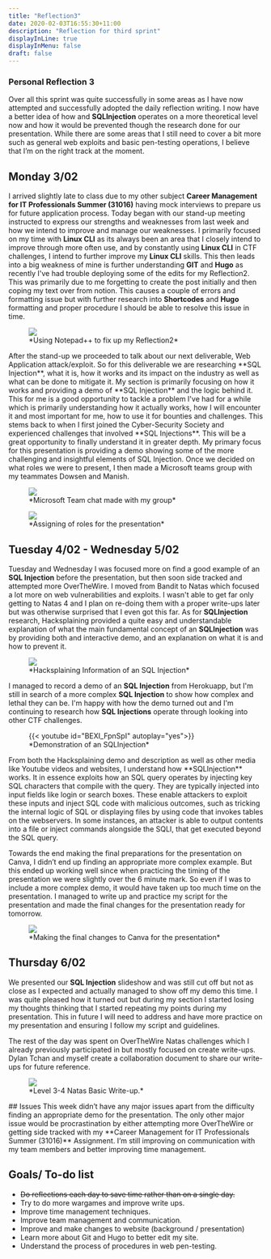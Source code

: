 ```yaml
---
title: "Reflection3"
date: 2020-02-03T16:55:30+11:00
description: "Reflection for third sprint"
displayInLine: true
displayInMenu: false
draft: false
---
```


### Personal Reflection 3
Over all this sprint was quite successfully in some areas as I have now attempted and successfully adopted the daily reflection writing. I now have a better idea of how and **SQLInjection** operates on a more theoretical level now and
how it would be prevented though the research done for our presentation. While there are some areas that I still need to cover a bit more such as general web exploits and basic pen-testing operations, I believe that I’m on the right track at the moment.

## Monday 3/02
I arrived slightly late to class due to my other subject **Career Management for IT Professionals Summer (31016)** having mock interviews to prepare us for future application process.
Today began with our stand-up meeting instructed to express our strengths and weaknesses from last week and how we intend to improve and manage our weaknesses. I primarily focused on my time with **Linux CLI** as its always been an area that I closely intend to improve through more often use, and by constantly using **Linux CLI** in CTF challenges, I intend to further improve my **Linux CLI** skills. 
This then leads into a big weakness of mine is further understanding **GIT** and **Hugo** as recently I've had trouble deploying some of the edits for my Reflection2. 
This was primarily due to me forgetting to create the post initially and then coping my text over from notion. This causes a couple of errors and formatting issue but with further research into **Shortcodes** and **Hugo** formatting and proper procedure I should be able to resolve this issue in time.
<figure>
<img src="/img/Reflection2.png" >
<figcaption>
*Using Notepad++ to fix up my Reflection2*
</figcaption>
</figure>
After the stand-up we proceeded to talk about our next deliverable, Web Application attack/exploit. So for this deliverable we are researching **SQL Injection**, what it is, how it works and its impact on the industry as well as what can be done to mitigate it.
My section is primarily focusing on how it works and providing a demo of **SQL Injection** and the logic behind it. This for me is a good opportunity to tackle a problem I've had for a while which is primarily understanding how it actually works, how I will encounter it and most important for me, how to use it for bounties and challenges. 
This stems back to when I first joined the Cyber-Security Society and experienced challenges that involved **SQL Injections**. This will be a great opportunity to finally understand it in greater depth. 
My primary focus for this presentation is providing a demo showing some of the more challenging and insightful elements of SQL Injection. 
Once we decided on what roles we were to present, I then made a Microsoft teams group with my teammates Dowsen and Manish.
<figure>
<img src="/img/Team.png" >
<figcaption>
*Microsoft Team chat made with my group*
</figcaption>
</figure>
<figure>
<img src="/img/Assign.png" >
<figcaption>
*Assigning of roles for the presentation*
</figcaption>
</figure>

## Tuesday 4/02 - Wednesday 5/02
Tuesday and Wednesday I was focused more on find a good example of an **SQL Injection** before the presentation, but then soon side tracked and attempted more OverTheWire. I moved from Bandit to Natas which focused a lot more on web vulnerabilities and exploits. 
I wasn't able to get far only getting to Natas 4 and I plan on re-doing them with a proper write-ups later but was otherwise surprised that I even got this far. As for **SQLInjection** research, Hacksplaining provided a quite easy and understandable explanation of what
the main fundamental concept of an **SQLInjection** was by providing both and interactive demo, and an explanation on what it is and how to prevent it.
<figure>
<img src="/img/SQLI.png" >
<figcaption>
*Hacksplaining Information of an SQL Injection*
</figcaption>
</figure>

I managed to record a demo of an **SQL Injection** from Herokuapp, but I'm still in search of a more complex **SQL Injection** to show how complex and lethal they can be. 
I'm happy with how the demo turned out and I'm continuing to research how **SQL Injections** operate through looking into other CTF challenges.
<figure>
{{< youtube id="BEXI_FpnSpI" autoplay="yes">}}
<figcaption>
*Demonstration of an SQLInjection*
</figcaption>
</figure>
From both the Hacksplaining demo and description as well as other media like Youtube videos and websites, I understand how **SQLInjection** works. It in essence exploits how an SQL query operates by injecting key SQL characters that compile with the query.
They are typically injected into input fields like login or search boxes. These enable attackers to exploit these inputs and inject SQL code with malicious outcomes, such as tricking the internal logic
of SQL or displaying files by using code that invokes tables on the webservers. In some instances, an attacker is able to output contents into a file or inject commands alongside the SQLI, that get executed beyond the SQL query.

Towards the end making the final preparations for the presentation on Canva, I didn’t end up finding an appropriate more complex example. But this ended up working well since when practicing
the timing of the presentation we were slightly over the 6 minute mark. So even if I was to include a more complex demo, it would have taken up too much time on the presentation. I managed to write up and practice my script
for the presentation and made the final changes for the presentation ready for tomorrow.
<figure>
<img src="/img/Canva.png" >
<figcaption>
*Making the final changes to Canva for the presentation*
</figcaption>
</figure>

## Thursday 6/02
We presented our **SQL Injection** slideshow and was still cut off but not as close as I expected and actually managed to show off my demo this time. I was quite pleased how it turned out but during
my section I started losing my thoughts thinking that I started repeating my points during my presentation. This in future I will need to address and have more practice on my presentation and
ensuring I follow my script and guidelines. 

The rest of the day was spent on OverTheWire Natas challenges which I already previously participated in but mostly focused on create write-ups. Dylan Tchan and myself create a collaboration document to share our write-ups for future reference.
<figure>
<img src="/img/Write-up-natas.png" >
<figcaption>
*Level 3-4 Natas Basic Write-up.*
</figcaption>
</figure>
## Issues
This week didn’t have any major issues apart from the difficulty finding an appropriate demo for the presentation. The only other major issue would be procrastination by either attempting more OverTheWire
or getting side tracked with my **Career Management for IT Professionals Summer (31016)** Assignment. I’m still improving on communication with my team members and better improving time management.

## Goals/ To-do list
- ~~Do reflections each day to save time rather than on a single day.~~
- Try to do more wargames and improve write ups.
- Improve time management techniques.
- Improve team management and communication.
- Improve and make changes to website (background / presentation)
- Learn more about Git and Hugo to better edit my site.
- Understand the process of procedures in web pen-testing.
